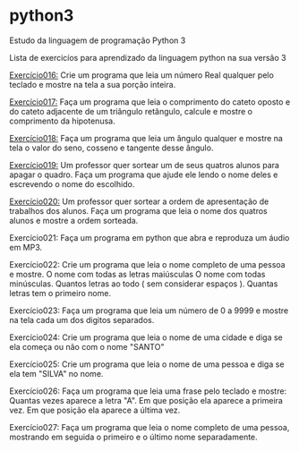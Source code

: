 # python3
Estudo da linguagem de programação Python 3

Lista de exercicíos para aprendizado da linguagem python na sua versão 3

[Exercício016:](https://github.com/pauloalwis/python3/blob/master/Exercicio016.py) Crie um programa que leia um número Real qualquer pelo teclado e mostre na tela a sua porção inteira.

[Exercício017:](https://github.com/pauloalwis/python3/blob/master/exercicio017.py) Faça um programa que leia o comprimento do cateto oposto e do cateto adjacente de um triângulo retângulo, calcule e mostre o               comprimento da hipotenusa.

[Exercício018:](https://github.com/pauloalwis/python3/blob/master/exercicio018.py) Faça um programa que leia um ângulo qualquer e mostre na tela o valor do seno, cosseno e tangente desse ângulo.

[Exercício019:](https://github.com/pauloalwis/python3/blob/master/exercicio019.py) Um professor quer sortear um de seus quatros alunos para apagar o quadro. Faça um programa que ajude ele lendo o nome                     deles e escrevendo o nome do escolhido.

[Exercício020:](https://github.com/pauloalwis/python3/blob/master/exercicio020.py) Um professor quer sortear a ordem de apresentação de trabalhos dos alunos. Faça um programa que leia o nome dos quatros                   alunos e mostre a ordem sorteada.

Exercício021: Faça um programa em python que abra e reproduza um áudio em MP3.

Exercício022: Crie um programa que leia o nome completo de uma pessoa e mostre.
              O nome com todas as letras maiúsculas
              O nome com todas minúsculas.
              Quantos letras ao todo ( sem considerar espaços ).
              Quantas letras tem o primeiro nome.
              
Exercício023: Faça um programa que leia um número de 0 a 9999 e mostre na tela cada um dos digitos separados.

Exercício024: Crie um programa que leia o nome de uma cidade e diga se ela começa ou não com o nome "SANTO"

Exercício025: Crie um programa que leia o nome de uma pessoa e diga se ela tem "SILVA" no nome.

Exercício026: Faça um programa que leia uma frase pelo teclado e mostre:
              Quantas vezes aparece a letra "A".
              Em que posição ela aparece a primeira vez.
              Em que posição ela aparece a última vez.
          
Exercício027: Faça um programa que leia o nome completo de uma pessoa,  mostrando em seguida o primeiro e o último nome separadamente.
